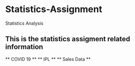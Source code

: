 # Statistics-Assignment
Statistics Analysis
## This is the statistics assigment related information
** COVID 19 ** 
** IPL ** 
** Sales Data **
